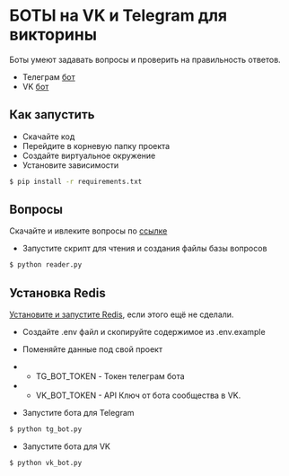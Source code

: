 # БОТЫ на VK и Telegram для викторины

Боты умеют задавать вопросы и проверить на правильность ответов.
* Телеграм [бот](https://t.me/questionnaire653_bot)
* VK [бот](https://vk.com/club226444573)

## Как запустить

* Скачайте код
* Перейдите в корневую папку проекта
* Создайте виртуальное окружение
* Установите зависимости

```bash
$ pip install -r requirements.txt
```

## Вопросы
Скачайте и ивлеките вопросы по [ссылке](https://dvmn.org/media/modules_dist/quiz-questions.zip)
* Запустите скрипт для чтения и создания файлы базы вопросов

```bash
$ python reader.py
```

## Установка Redis
[Установите и запустите Redis](https://redis.io/docs/latest/operate/oss_and_stack/install/install-redis/), если этого ещё не сделали.


* Создайте .env файл и скопируйте содержимое из .env.example
* Поменяйте данные под свой проект
* * TG_BOT_TOKEN - Токен телеграм бота
* * VK_BOT_TOKEN - API Ключ от бота сообщества в VK.


* Запустите бота для Telegram
```bash
$ python tg_bot.py
```

* Запустите бота для VK
```bash
$ python vk_bot.py
```

